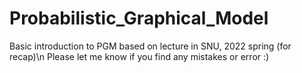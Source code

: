 # Probabilistic_Graphical_Model
Basic introduction to PGM based on lecture in SNU, 2022 spring (for recap)\n
Please let me know if you find any mistakes or error :)
